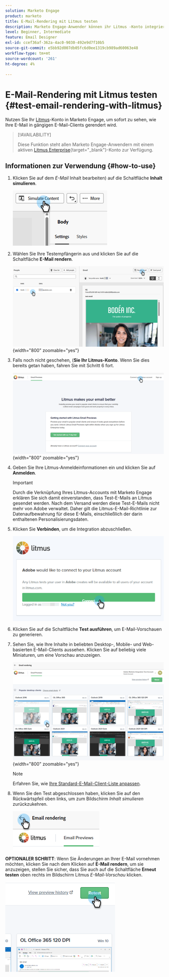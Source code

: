 ```yaml
---
solution: Marketo Engage
product: marketo
title: E-Mail-Rendering mit Litmus testen
description: Marketo Engage-Anwender können ihr Litmus -Konto integrieren, um das Rendern von Inhalten in verschiedenen E-Mail-Clients nahtlos zu testen.
level: Beginner, Intermediate
feature: Email Designer
exl-id: ccef36af-362a-4ac0-9030-492e9d7f10b5
source-git-commit: e5bb92d007db05fc6d0ee1319cb989ad60063e48
workflow-type: tm+mt
source-wordcount: '261'
ht-degree: 4%

---
```


# E-Mail-Rendering mit Litmus testen {#test-email-rendering-with-litmus}

Nutzen Sie Ihr [Litmus](https://www.litmus.com/email-testing)-Konto in Marketo Engage, um sofort zu sehen, wie Ihre E-Mail in gängigen E-Mail-Clients gerendert wird.

>[!AVAILABILITY]
>
>Diese Funktion steht allen Marketo Engage-Anwendern mit einem aktiven [Litmus Enterprise](https://www.litmus.com/enterprise){target="_blank"}-Konto zur Verfügung.

## Informationen zur Verwendung {#how-to-use}

1. Klicken Sie auf dem _E-Mail_ Inhalt bearbeiten) auf die Schaltfläche **Inhalt simulieren**.

   ![](assets/test-email-rendering-with-litmus-1.png)

1. Wählen Sie Ihre Testempfängerin aus und klicken Sie auf die Schaltfläche **E-Mail rendern**.

   ![](assets/test-email-rendering-with-litmus-2.png){width="800" zoomable="yes"}

1. Falls noch nicht geschehen, (**Sie Ihr Litmus-Konto**. Wenn Sie dies bereits getan haben, fahren Sie mit Schritt 6 fort.

   ![](assets/test-email-rendering-with-litmus-3.png){width="800" zoomable="yes"}

1. Geben Sie Ihre Litmus-Anmeldeinformationen ein und klicken Sie auf **Anmelden**.

   >[!IMPORTANT]
   >
   >Durch die Verknüpfung Ihres Litmus-Accounts mit Marketo Engage erklären Sie sich damit einverstanden, dass Test-E-Mails an Litmus gesendet werden. Nach dem Versand werden diese Test-E-Mails nicht mehr von Adobe verwaltet. Daher gilt die Litmus-E-Mail-Richtlinie zur Datenaufbewahrung für diese E-Mails, einschließlich der darin enthaltenen Personalisierungsdaten.

1. Klicken Sie **Verbinden**, um die Integration abzuschließen.

   ![](assets/test-email-rendering-with-litmus-4.png)

1. Klicken Sie auf die Schaltfläche **Test ausführen**, um E-Mail-Vorschauen zu generieren.

1. Sehen Sie, wie Ihre Inhalte in beliebten Desktop-, Mobile- und Web-basierten E-Mail-Clients aussehen. Klicken Sie auf beliebig viele Miniaturen, um eine Vorschau anzuzeigen.

   ![](assets/test-email-rendering-with-litmus-5.png){width="800" zoomable="yes"}

   >[!NOTE]
   >
   >Erfahren Sie, wie [Ihre Standard-E-Mail-Client-Liste anpassen](https://help.litmus.com/article/227-change-your-default-email-clients-list).

1. Wenn Sie den Test abgeschlossen haben, klicken Sie auf den Rückwärtspfeil oben links, um zum Bildschirm _Inhalt simulieren_ zurückzukehren.

   ![](assets/test-email-rendering-with-litmus-6.png)

**OPTIONALER SCHRITT**: Wenn Sie Änderungen an Ihrer E-Mail vornehmen möchten, klicken Sie nach dem Klicken auf **E-Mail rendern**, um sie anzuzeigen, stellen Sie sicher, dass Sie auch auf die Schaltfläche **Erneut testen** oben rechts im Bildschirm Litmus _E-Mail-Vorschau_ klicken.

![](assets/test-email-rendering-with-litmus-7.png)
